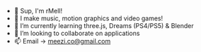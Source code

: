 - 👋 Sup, I'm rMell!
- 👀 I make music, motion graphics and video games!
- 🌱 I’m currently learning three.js, Dreams (PS4/PS5) & Blender
- 💞️ I’m looking to collaborate on applications
- 📫 Email -> meezi.co@gmail.com

<!---
MellMeezi/MellMeezi is a ✨ special ✨ repository because its `README.md` (this file) appears on your GitHub profile.
You can click the Preview link to take a look at your changes.
--->
